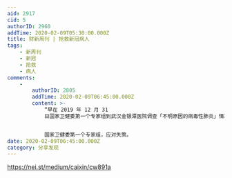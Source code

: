 ```yaml
---
aid: 2917
cid: 5
authorID: 2960
addTime: 2020-02-09T05:30:00.000Z
title: 财新周刊 | 抢救新冠病人
tags:
    - 新周刊
    - 新冠
    - 抢救
    - 病人
comments:
    -
        authorID: 2805
        addTime: 2020-02-09T06:45:00.000Z
        content: >-
            “早在 2019 年 12 月 31
            日国家卫健委第一个专家组到武汉金银潭医院调查「不明原因的病毒性肺炎」情况时，曾做了一套诊断标准，要有华南海鲜市场接触史，要有发烧症状，要做全基因组测序，这三条标准都达到了，才能确诊。彭志勇当场向武汉市卫健委专家组抗议，认为这套诊断标准太苛刻，很容易漏掉真实的病人。”


            国家卫健委第一个专家组，应对失策。
date: 2020-02-09T06:45:00.000Z
category: 分享发现
---
```


https://nei.st/medium/caixin/cw891a
